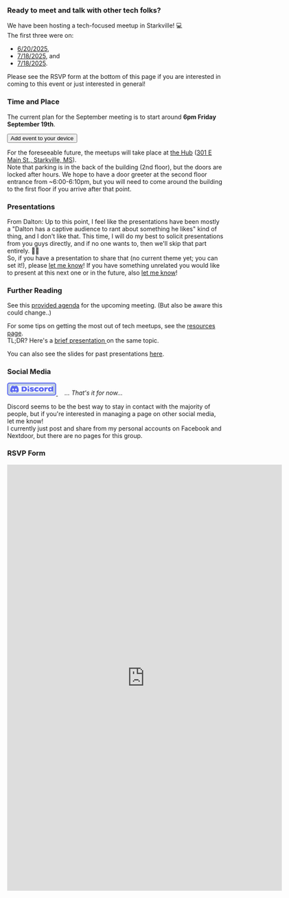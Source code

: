 ### Ready to meet and talk with other tech folks?

We have been hosting a tech-focused meetup in Starkville! 💻️  
The first three were on:
- [6/20/2025](archive/first_meetup.md),
- [7/18/2025](archive/2025-07-18_meetup.md), and
- [7/18/2025](archive/2025-08-22_meetup.md).

Please see the RSVP form at the bottom of this page if you are interested in coming to this event or just interested in general!

### Time and Place
The current plan for the September meeting is to start around **6pm Friday September 19th**.  

<link rel="stylesheet" href="styles/buttons.css">
<a href="https://calendar.online/event/page/02e0370f0273e61d23670894ff14a6ffb44f77a95f6a015c67" target="_blank">
<button id="myButton">Add event to your device</button>
</a>

For the foreseeable future, the meetups will take place at [the Hub](https://coworkmsu.com/) ([301 E Main St., Starkville, MS](https://www.google.com/maps/place/The+Hub/@33.4640187,-88.8137437,19.83z/data=!4m6!3m5!1s0x88813510f01510dd:0x454a02eaf7bde9c7!8m2!3d33.4643121!4d-88.8137627!16s%2Fg%2F11y4364z1j?entry=ttu&g_ep=EgoyMDI1MDYzMC4wIKXMDSoASAFQAw%3D%3D)).  
Note that parking is in the back of the building (2nd floor), but the doors are locked after hours. We hope to have a door greeter at the second floor entrance from ~6:00-6:10pm, but you will need to come around the building to the first floor if you arrive after that point.

### Presentations

From Dalton:
Up to this point, I feel like the presentations have been mostly a "Dalton has a captive audience to rant about something he likes" kind of thing, and I don't like that.
This time, I will do my best to solicit presentations from you guys directly, and if no one wants to, then we'll skip that part entirely. 🤷‍♂️  
So, if you have a presentation to share that (no current theme yet; you can set it!), please [let me know](mailto:techconnect.gtr.ms@gmail.com)!
If you have something unrelated you would like to present at this next one or in the future, also [let me know](mailto:techconnect.gtr.ms@gmail.com)!


### Further Reading

See this [provided agenda](agenda_next.md) for the upcoming meeting. (But also be aware this could change..)

For some tips on getting the most out of tech meetups, see the [resources page](resources.md).  
TL;DR? Here's a 
<a href="presentations\quarto\what-to-expect-at-a-tech-meetup\what-to-expect-at-a-tech-meetup.html" target="_blank">
brief presentation
</a> 
on the same topic.

You can also see the slides for past presentations [here](presentations.md).

### Social Media
<style>
#discord-button {
        padding: 5px;
        background-color: #bfcde0;
  border: 2px solid #5865f2;
  border-radius: 5px;
}
#discord-button:hover {
  transition-duration: 0.4s;
  background-color:rgb(130, 169, 223);
  /* color: #brown; */
}

</style>

<a href="https://discord.gg/mQwu7K9dnG">
<img id="discord-button" src="images/Discord-Logo-Blurple.svg" width="100"> </img>
</a>
 &nbsp; &nbsp; <i>... That's it for now...</i>

Discord seems to be the best way to stay in contact with the majority of people, but if you're interested in managing a page on other social media, let me know!  
I currently just post and share from my personal accounts on Facebook and Nextdoor, but there are no pages for this group.

### RSVP Form

<iframe src="https://docs.google.com/forms/d/e/1FAIpQLSdATkrr859X1IKC2M7C_YYd5AVtIN-XRvTlyGOPJfVi9imTcg/viewform?embedded=true" width="640" height="993" frameborder="0" marginheight="0" marginwidth="0">Loading…</iframe>